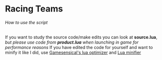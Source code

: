 # Racing Teams
###### How to use the script
If you want to study the source code/make edits you can look at **source.lua**, *but please use code from **product.lua** when launching in game for performance reasons*
If you have edited the code for yourself and want to minify it like I did, use [Gamesensical's lua optimizer](https://gamesensical.github.io/) and [Lua minifier](https://mothereff.in/lua-minifier)